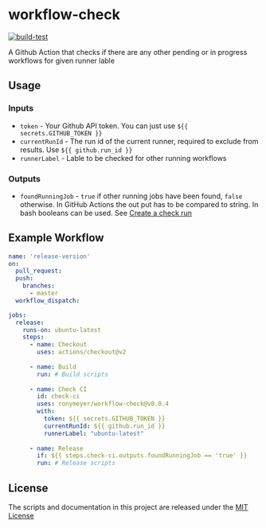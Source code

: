 # workflow-check

[![build-test](https://github.com/ronymeyer/workflow-check/actions/workflows/test.yml/badge.svg)](https://github.com/ronymeyer/workflow-check/actions/workflows/test.yml)

A Github Action that checks if there are any other pending or in progress workflows for given runner lable

## Usage

### Inputs

* `token` - Your Github API token. You can just use `${{ secrets.GITHUB_TOKEN }}`
* `currentRunId` - The run id of the current runner, required to exclude from results. Use `${{ github.run_id }}`
* `runnerLabel` - Lable to be checked for other running workflows

### Outputs

* `foundRunningJob` - `true` if other running jobs have been found, `false` otherwise. In GitHub Actions the out put has to be compared to string. In bash booleans can be used. See [Create a check run](https://docs.github.com/rest/reference/checks#create-a-check-run)

## Example Workflow

```yaml
name: 'release-version'
on:
  pull_request:
  push:
    branches:
      - master
  workflow_dispatch:

jobs:
  release:
    runs-on: ubuntu-latest
    steps:
      - name: Checkout
        uses: actions/checkout@v2
        
      - name: Build
        run: # Build scripts
        
      - name: Check CI
      	id: check-ci
      	uses: ronymeyer/workflow-check@v0.0.4
        with:
          token: ${{ secrets.GITHUB_TOKEN }}
          currentRunId: ${{ github.run_id }}
          runnerLabel: "ubuntu-latest"
          
      - name: Release
      	if: ${{ steps.check-ci.outputs.foundRunningJob == 'true' }}
        run: # Release scripts
```

## License

The scripts and documentation in this project are released under the [MIT License](https://github.com/ronymeyer/workflow-status/blob/main/LICENSE)